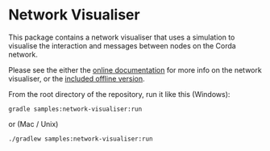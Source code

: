 # Network Visualiser

This package contains a network visualiser that uses a simulation to visualise the interaction and messages between nodes on the Corda network.

Please see the either the [online documentation](https://docs.corda.net/network-simulator.html) for more info on the network visualiser, or the [included offline version](../../docs/build/html/network-simulator.html).

From the root directory of the repository, run it like this (Windows):

    gradle samples:network-visualiser:run
    
or (Mac / Unix)

    ./gradlew samples:network-visualiser:run